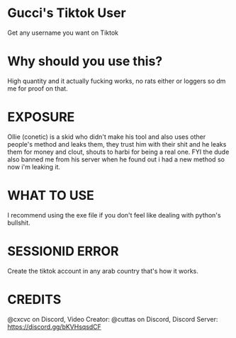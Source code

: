 # Gucci's Tiktok User
Get any username you want on Tiktok

# Why should you use this?
High quantity and it actually fucking works, no rats either or loggers so dm me for proof on that.

# EXPOSURE
Ollie (conetic) is a skid who didn't make his tool and also uses other people's method and leaks them, they trust him with their shit and he leaks them for money and clout, shouts to harbi for being a real one. FYI the dude also banned me from his server when he found out i had a new method so now i'm leaking it.

# WHAT TO USE
I recommend using the exe file if you don't feel like dealing with python's bullshit.

# SESSIONID ERROR
Create the tiktok account in any arab country that's how it works.

# CREDITS
@cxcvc on Discord, Video Creator: @cuttas on Discord, Discord Server: https://discord.gg/bKVHsqsdCF
